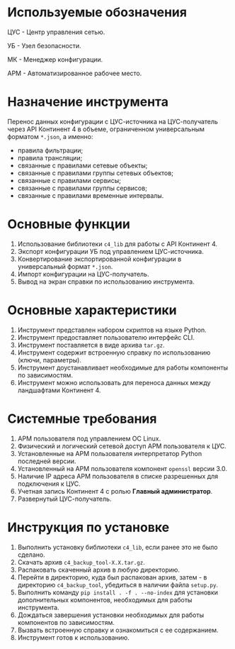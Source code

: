 # Используемые обозначения

ЦУС - Центр управления сетью.

УБ - Узел безопасности.

МК - Менеджер конфигурации.

АРМ - Автоматизированное рабочее место.

# Назначение инструмента

Перенос данных конфигурации с ЦУС-источника на ЦУС-получатель через API Континент 4 в объеме, ограниченном универсальным форматом `*.json`, а именно:

- правила фильтрации;
- правила трансляции;
- связанные с правилами сетевые объекты;
- связанные с правилами группы сетевых объектов;
- связанные с правилами сервисы;
- связанные с правилами группы сервисов;
- связанные с правилами временные интервалы.

# Основные функции

1. Использование библиотеки `c4_lib` для работы с API Континент 4.
3. Экспорт конфигурации УБ под управлением ЦУС-источника.
4. Конвертирование экспортированной конфигурации в универсальный формат `*.json`.
5. Импорт конфигурации на ЦУС-получатель.
6. Вывод на экран справки по использованию инструмента.

# Основные характеристики

1. Инструмент представлен набором скриптов на языке Python.
2. Инструмент предоставляет пользователю интерфейс CLI.
3. Инструмент поставляется в виде архива `tar.gz`.
4. Инструмент содержит встроенную справку по использованию (ключи, параметры).
5. Инструмент доустанавливает необходимые для работы компоненты по зависимостям.
6. Инструмент можно использовать для переноса данных между ландшафтами Континент 4.

# Системные требования

1. АРМ пользователя под управлением ОС Linux.
2. Физический и логический сетевой доступ АРМ пользователя к ЦУС.
3. Установленные на АРМ пользователя интерпретатор Python последней версии.
4. Установленный на АРМ пользователя компонент `openssl` версии 3.0.
5. Наличие IP адреса АРМ пользователя в списке разрешенных для подключения к ЦУС.
6. Учетная запись Континент 4 с ролью **Главный администратор**.
7. Развернутый ЦУС-получатель.

# Инструкция по установке

1. Выполнить установку библиотеки `c4_lib`, если ранее это не было сделано.
2. Скачать архив `c4_backup_tool-X.X.tar.gz`.
3. Распаковать скаченный архив в любую директорию.
4. Перейти в директорию, куда был распакован архив, затем - в директорию `c4_backup_tool`, убедиться в наличии файла `setup.py`.
5. Выполнить команду `pip install . -f . --no-index` для установки дополнительных компонентов, необходимых для работы инструмента.
6. Дождаться завершения установки необходимых для работы компонентов по зависимостям.
7. Вызвать встроенную справку и ознакомиться с ее содержанием.
8. Инструмент готов к использованию.
